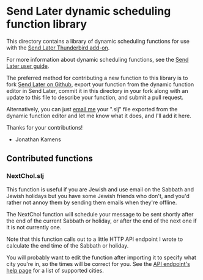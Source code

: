 # Send Later dynamic scheduling function library

This directory contains a library of dynamic scheduling functions for use with the [Send Later Thunderbird add-on](https://addons.thunderbird.net/thunderbird/addon/send-later-3/).

For more information about dynamic scheduling functions, see the [Send Later user guide](https://blog.kamens.us/send-later/#dynamic).

The preferred method for contributing a new function to this library is to fork [Send Later on Github](https://github.com/jikamens/send-later), export your function from the dynamic function editor in Send Later, commit it in this directory in your fork along with an update to this file to describe your function, and submit a pull request.

Alternatively, you can just [email me](mailto:jik@kamens.us) your ".slj" file exported from the dynamic function editor and let me know what it does, and I'll add it here.

Thanks for your contributions!

- Jonathan Kamens

## Contributed functions

### NextChol.slj

This function is useful if you are Jewish and use email on the Sabbath and Jewish holidays but you have some Jewish friends who don't, and you'd rather not annoy them by sending them emails when they're offline.

The NextChol function will schedule your message to be sent shortly after the end of the current Sabbath or holiday, or after the end of the next one if it is not currently one.

Note that this function calls out to a little HTTP API endpoint I wrote to calculate the end time of the Sabbath or holiday.

You will probably want to edit the function after importing it to specify what city you're in, so the times will be correct for you. See the [API endpoint's help page](https://jewish-holidays.kamens.us/next-chol?help) for a list of supported cities.

